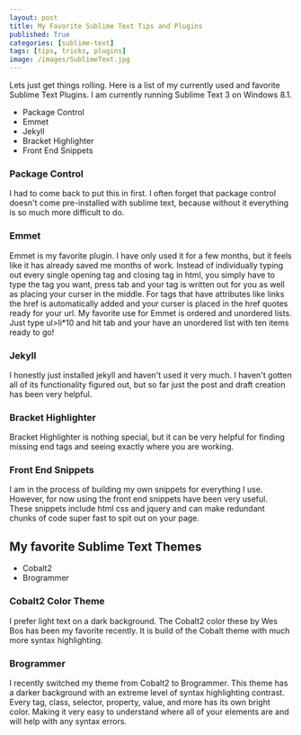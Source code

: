 ```yaml
---
layout: post
title: My Favorite Sublime Text Tips and Plugins
published: True
categories: [sublime-text]
tags: [tips, tricks, plugins]
image: /images/SublimeText.jpg
---
```


Lets just get things rolling. Here is a list of my currently used and favorite Sublime Text Plugins. I am currently running Sublime Text 3 on Windows 8.1.

* Package Control
* Emmet
* Jekyll
* Bracket Highlighter
* Front End Snippets

### Package Control

I had to come back to put this in first. I often forget that package control doesn't come pre-installed with sublime text, because without it everything is so much more difficult to do.

### Emmet

Emmet is my favorite plugin. I have only used it for a few months, but it feels like it has already saved me months of work. Instead of individually typing out every single opening tag and closing tag in html, you simply have to type the tag you want, press tab and your tag is written out for you as well as placing your curser in the middle. For tags that have attributes like links the href is automatically added and your curser is placed in the href quotes ready for your url. My favorite use for Emmet is ordered and unordered lists. Just type ul>li*10 and hit tab and your have an unordered list with ten items ready to go!

### Jekyll

I honestly just installed jekyll and haven't used it very much. I haven't gotten all of its functionality figured out, but so far just the post and draft creation has been very helpful.

### Bracket Highlighter

Bracket Highlighter is nothing special, but it can be very helpful for finding missing end tags and seeing exactly where you are working.

### Front End Snippets

I am in the process of building my own snippets for everything I use. However, for now using the front end snippets have been very useful. These snippets include html css and jquery and can make redundant chunks of code super fast to spit out on your page.

## My favorite Sublime Text Themes
* Cobalt2
* Brogrammer 

### Cobalt2 Color Theme

I prefer light text on a dark background. The Cobalt2 color these by Wes Bos has been my favorite recently. It is build of the Cobalt theme with much more syntax highlighting.

### Brogrammer

I recently switched my theme from Cobalt2 to Brogrammer. This theme has a darker background with an extreme level of syntax highlighting contrast. Every tag, class, selector, property, value, and more has its own bright color. Making it very easy to understand where all of your elements are and will help with any syntax errors. 
